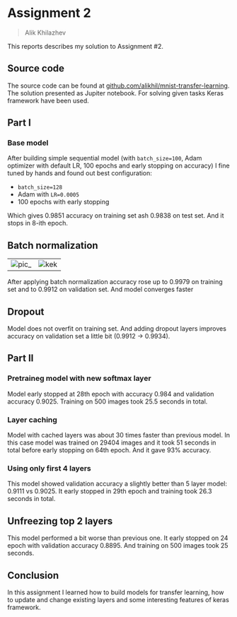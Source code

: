 # Assignment 2
> Alik Khilazhev

This reports describes my solution to Assignment #2.  

## Source code

The source code can be found at [github.com/alikhil/mnist-transfer-learning](https://github.com/alikhil/mnist-transfer-learning). The solution presented as Jupiter notebook. For solving given tasks Keras framework have been used. 

## Part I

### Base model

After building simple sequential model (with `batch_size=100`, Adam optimizer with default LR,  100 epochs and early stopping on accuracy) I fine tuned by hands and found out best configuration: 

- `batch_size=128`
- Adam with `LR=0.0005`
- 100 epochs with early stopping

Which gives 0.9851 accuracy on training set ash 0.9838 on test set. And it stops in 8-ith epoch.

## Batch normalization
|  | |
|---|---|
| ![pic_](https://user-images.githubusercontent.com/7482065/56830153-43852000-686e-11e9-8798-6837b859d130.png)  |  ![kek](https://user-images.githubusercontent.com/7482065/56830262-94951400-686e-11e9-8d57-b800d7530fec.png) |

After applying batch normalization accuracy rose up to 0.9979 on training set and to 0.9912 on validation set. And model converges faster

## Dropout

Model does not overfit on training set. And adding dropout layers improves accuracy on validation set a little bit (0.9912 -> 0.9934).

## Part II

### Pretraineg model with new softmax layer

Model early stopped at 28th epoch with accuracy 0.984 and validation accuracy 0.9025. Training on 500 images took 25.5 seconds in total.

### Layer caching

Model with cached layers was about 30 times faster than previous model.
In this case model was trained on 29404 images and it took 51 seconds in total before early stopping on 64th epoch. And it gave 93% accuracy. 

### Using only first 4 layers

This model showed validation accuracy a slightly better than 5 layer model: 0.9111 vs 0.9025. It early stopped in 29th epoch and training took 26.3 seconds in total.

## Unfreezing top 2 layers

This model performed a bit worse than previous one. It early stopped on 24 epoch with validation accuracy 0.8895. And training on 500 images took 25 seconds.

## Conclusion

In this assignment I learned how to build models for transfer learning, how to update and change existing layers and some interesting features of keras framework. 